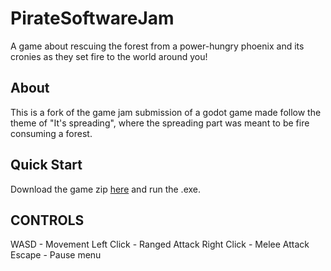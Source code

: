 # PirateSoftwareJam
A game about rescuing the forest from a power-hungry phoenix and its cronies as they set fire to the world around you!

## About
This is a fork of the game jam submission of a godot game made follow the theme of "It's spreading", where the spreading part was meant to be fire consuming a forest.

## Quick Start
Download the game zip [here](https://plasticapples.itch.io/its-spreading-the-fire) and run the .exe.

## CONTROLS
WASD - Movement
Left Click - Ranged Attack
Right Click - Melee Attack
Escape - Pause menu
